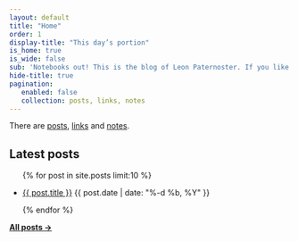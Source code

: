 ```yaml
---
layout: default
title: "Home"
order: 1
display-title: "This day’s portion"
is_home: true
is_wide: false
sub: 'Notebooks out! This is the blog of Leon Paternoster. If you like what you’re reading, do <a href="/feed/index.xml">Subscribe to the RSS feed</a> and/or <a href="https://micro.blog/leonp/">follow me on micro.blog</a>. You can also <a href="/contact">contact me</a> directly.'
hide-title: true
pagination:
   enabled: false
   collection: posts, links, notes
---
```


<p class="f6">There are <a href="/posts">posts</a>, <a href="/links">links</a> and <a href="/notes">notes</a>.</p>

<h2 class="mt4 mt5-ns f5 ttl small-caps tracked c-lh-title normal c-secondary-foreground">Latest posts</h2>

<ul class="list ph0 mb4">

{% for post in site.posts limit:10 %}

   <li class="mb3">
      <a href="{{ post.url }}" class="no-underline underline-hover db">{{ post.title }}</a>
      <time class="c-sans-serif db c-secondary-foreground f6" datetime="{{ post.date | date: "%Y-%m-%d" }}">{{ post.date | date: "%-d %b, %Y" }}</time>
   </li>

{% endfor %}

</ul>

**[All posts &rarr;](/posts)**
